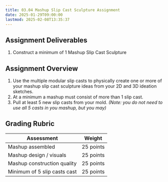 ```yaml
---
title: 03.04 Mashup Slip Cast Sculpture Assignment
date: 2025-01-29T09:00:00
lastmod: 2025-02-08T13:35:37
---
```


## Assignment Deliverables

1. Construct a minimum of 1 Mashup Slip Cast Sculpture

## Assignment Overview

1. Use the multiple modular slip casts to physically create one or more of your mashup slip cast sculpture ideas from your 2D and 3D ideation sketches.
2. At a minimum a mashup must consist of more than 1 slip cast.
3. Pull at least 5 new slip casts from your mold. _(Note: you do not need to use all 5 casts in you mashup, but you may)_

## Grading Rubric

<div class="responsive-table-markdown">

| Assessment                   | Weight    |
| ---------------------------- | --------- |
| Mashup assembled             | 25 points |
| Mashup design / visuals      | 25 points |
| Mashup construction quality  | 25 points |
| Minimum of 5 slip casts cast | 25 points |

</div>
